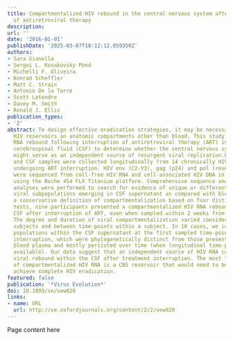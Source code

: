```yaml
---
title: Compartmentalized HIV rebound in the central nervous system after interruption
  of antiretroviral therapy
description:
url: ''
date: '2016-01-01'
publishDate: '2025-03-07T18:12:12.059350Z'
authors:
- Sara Gianella
- Sergei L. Kosakovsky Pond
- Michelli F. Oliveira
- Konrad Scheffler
- Matt C. Strain
- Antonio De la Torre
- Scott Letendre
- Davey M. Smith
- Ronald J. Ellis
publication_types:
- '2'
abstract: To design effective eradication strategies, it may be necessary to target
  HIV reservoirs in anatomic compartments other than blood. This study examined HIV
  RNA rebound following interruption of antiretroviral therapy (ART) in blood and
  cerebrospinal fluid (CSF) to determine whether the central nervous system (CNS)
  might serve as an independent source of resurgent viral replication.Paired blood
  and CSF samples were collected longitudinally from 14 chronically HIV-infected individuals
  undergoing ART interruption. HIV env (C2-V3), gag (p24) and pol (reverse transcriptase)
  were sequenced from cell-free HIV RNA and cell-associated HIV DNA in blood and CSF
  using the Roche 454 FLX Titanium platform. Comprehensive sequence and phylogenetic
  analyses were performed to search for evidence of unique or differentially represented
  viral subpopulations emerging in CSF supernatant as compared with blood plasma.Using
  a conservative definition of compartmentalization based on four distinct statistical
  tests, nine participants presented a compartmentalized HIV RNA rebound within the
  CSF after interruption of ART, even when sampled within 2 weeks from viral rebound.
  The degree and duration of viral compartmentalization varied considerably between
  subjects and between time-points within a subject. In 10 cases, we identified viral
  populations within the CSF supernatant at the first sampled time-point after ART
  interruption, which were phylogenetically distinct from those present in the paired
  blood plasma and mostly persisted over time (when longitudinal time-points were
  available). Our data suggest that an independent source of HIV RNA contributes to
  viral rebound within the CSF after treatment interruption. The most likely source
  of compartmentalized HIV RNA is a CNS reservoir that would need to be targeted to
  achieve complete HIV eradication.
featured: false
publication: '*Virus Evolution*'
doi: 10.1093/ve/vew020
links:
- name: URL
  url: http://ve.oxfordjournals.org/content/2/2/vew020
---
```


Page content here